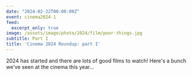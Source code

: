 ```yaml
---
date: "2024-02-22T00:00:00Z"
event: cinema2024-1
feed:
  excerpt_only: true
image: /assets/image/photo/2024/film/poor-things.jpg
subtitle: Part I
title: 'Cinema 2024 Roundup: part I'
---
```

 

2024 has started and there are lots of good films to watch! Here's a bunch we've seen at the cinema this year...